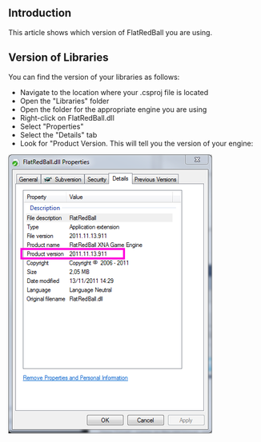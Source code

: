 ## Introduction

This article shows which version of FlatRedBall you are using.

## Version of Libraries

You can find the version of your libraries as follows:

-   Navigate to the location where your .csproj file is located
-   Open the "Libraries" folder
-   Open the folder for the appropriate engine you are using
-   Right-click on FlatRedBall.dll
-   Select "Properties"
-   Select the "Details" tab
-   Look for "Product Version. This will tell you the version of your engine:

![ProductVersion.png](/media/migrated_media-ProductVersion.png)
